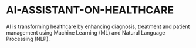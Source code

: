 # AI-ASSISTANT-ON-HEALTHCARE
AI is transforming healthcare by enhancing diagnosis, treatment and patient management using Machine Learning (ML) and Natural Language Processing (NLP).

